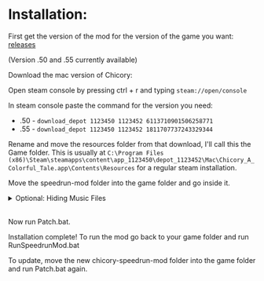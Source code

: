 # Installation:

First get the version of the mod for the version of the game you want: [releases](https://github.com/JdavisBro/chicory-speedrun-mod/releases/)

(Version .50 and .55 currently available)

Download the mac version of Chicory:

Open steam console by pressing ctrl + r and typing `steam://open/console`

In steam console paste the command for the version you need:

- .50 - `download_depot 1123450 1123452 6113710901506258771`
- .55 - `download_depot 1123450 1123452 1811707737243329344`

Rename and move the resources folder from that download, I'll call this the Game folder. This is usually at `C:\Program Files (x86)\Steam\steamapps\content\app_1123450\depot_1123452\Mac\Chicory_A_Colorful_Tale.app\Contents\Resources` for a regular steam installation.

Move the speedrun-mod folder into the game folder and go inside it.

<details>
<summary>Optional: Hiding Music Files</summary>

- To make the game folder easier to navigate you can run the HideAudioFiles.bat script found inside the speedrun-mod folder
- If you want to make audio files visible again, you can turn on hidden files (File Explorer > View > Show > Hidden Files), select all (ctrl+a), right click > properties, and turn on hidden

</details>
&nbsp;

Now run Patch.bat.

Installation complete! To run the mod go back to your game folder and run RunSpeedrunMod.bat

To update, move the new chicory-speedrun-mod folder into the game folder and run Patch.bat again.